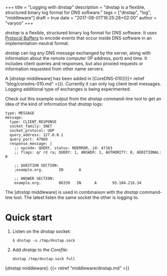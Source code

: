 +++
title = "Logging with dnstap"
description = "dnstap is a flexible, structured binary log format for DNS software."
tags = ["dnstap", "log", "middleware"]
draft = true
date = "2017-08-01T16:25:28+02:00"
author = "varyoo"
+++

*dnstap* is a flexible, structured binary log format for DNS software.
It uses [Protocol Buffers](https://developers.google.com/protocol-buffers/) to encode events that occur inside DNS software in an implementation-neutral format.

*dnstap* can log any DNS message exchanged by the server, along with information about the remote computer (IP address, port) and time.
It includes client queries and responses, but also proxied requests or information requested from other name servers.

A [*dnstap* middleware] has been added in [CoreDNS-010]({{< relref "blog/coredns-010.md" >}}).
Currently it can only log client level messages. Logging additional type of exchanges is being experimented.

Check out this example output from the *dnstap* command-line tool to get an idea of the kind of information that *dnstap* logs:

~~~ text
type: MESSAGE
message:
  type: CLIENT_RESPONSE
  socket_family: INET
  socket_protocol: UDP
  query_address: 127.0.0.1
  query_port: 47969
  response_message: |
    ;; opcode: QUERY, status: NOERROR, id: 47163
    ;; flags: qr rd ra; QUERY: 1, ANSWER: 1, AUTHORITY: 0, ADDITIONAL: 0
    
    ;; QUESTION SECTION:
    ;example.org.       IN       A

    ;; ANSWER SECTION:
    example.org.        86339   IN      A       93.184.216.34
~~~

The [*dnstap* middleware] is used in combinaison with the *dnstap* command-line tool.
The latest listen the same socket the other is logging to.

# Quick start

1. Listen on the *dnstap* socket:

    ~~~ text
    $ dnstap -u /tmp/dnstap.sock
    ~~~

2. Add *dnstap* to the *Corefile*:

    ~~~ text
    dnstap /tmp/dnstap.sock full
    ~~~

[*dnstap* middleware]: {{< relref "middleware/dnstap.md" >}}
